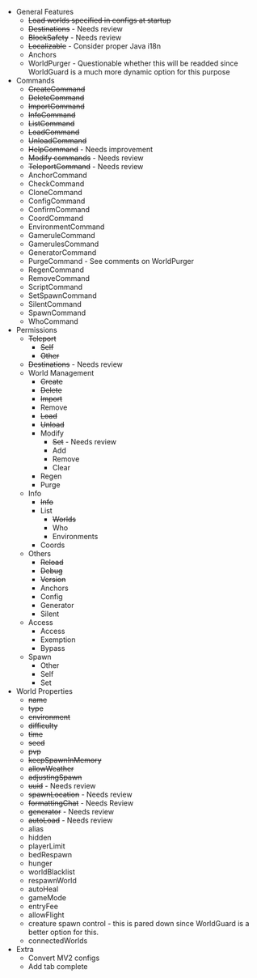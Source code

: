 - General Features
  - ~~Load worlds specified in configs at startup~~
  - ~~Destinations~~ - Needs review
  - ~~BlockSafety~~ - Needs review
  - ~~Localizable~~ - Consider proper Java i18n
  - Anchors
  - WorldPurger - Questionable whether this will be readded since
    WorldGuard is a much more dynamic option for this purpose
- Commands
  - ~~CreateCommand~~
  - ~~DeleteCommand~~
  - ~~ImportCommand~~
  - ~~InfoCommand~~
  - ~~ListCommand~~
  - ~~LoadCommand~~
  - ~~UnloadCommand~~
  - ~~HelpCommand~~ - Needs improvement
  - ~~Modify commands~~ - Needs review
  - ~~TeleportCommand~~ - Needs review
  - AnchorCommand
  - CheckCommand
  - CloneCommand
  - ConfigCommand
  - ConfirmCommand
  - CoordCommand
  - EnvironmentCommand
  - GameruleCommand
  - GamerulesCommand
  - GeneratorCommand
  - PurgeCommand - See comments on WorldPurger
  - RegenCommand
  - RemoveCommand
  - ScriptCommand
  - SetSpawnCommand
  - SilentCommand
  - SpawnCommand
  - WhoCommand
- Permissions
  - ~~Teleport~~
    - ~~Self~~
    - ~~Other~~
  - ~~Destinations~~ - Needs review
  - World Management
    - ~~Create~~
    - ~~Delete~~
    - ~~Import~~
    - Remove
    - ~~Load~~
    - ~~Unload~~
    - Modify
      - ~~Set~~ - Needs review
      - Add
      - Remove
      - Clear
    - Regen
    - Purge
  - Info
    - ~~Info~~
    - List
      - ~~Worlds~~
      - Who
      - Environments
    - Coords
  - Others
    - ~~Reload~~
    - ~~Debug~~
    - ~~Version~~
    - Anchors
    - Config
    - Generator
    - Silent
  - Access
    - Access
    - Exemption
    - Bypass
  - Spawn
    - Other
    - Self
    - Set
- World Properties
  - ~~name~~
  - ~~type~~
  - ~~environment~~
  - ~~difficulty~~
  - ~~time~~
  - ~~seed~~
  - ~~pvp~~
  - ~~keepSpawnInMemory~~
  - ~~allowWeather~~
  - ~~adjustingSpawn~~
  - ~~uuid~~ - Needs review
  - ~~spawnLocation~~ - Needs review
  - ~~formattingChat~~ - Needs Review
  - ~~generator~~ - Needs review
  - ~~autoLoad~~ - Needs review
  - alias
  - hidden
  - playerLimit
  - bedRespawn
  - hunger
  - worldBlacklist
  - respawnWorld
  - autoHeal
  - gameMode
  - entryFee
  - allowFlight
  - creature spawn control - this is pared down since WorldGuard is
    a better option for this.
  - connectedWorlds
- Extra
  - Convert MV2 configs
  - Add tab complete